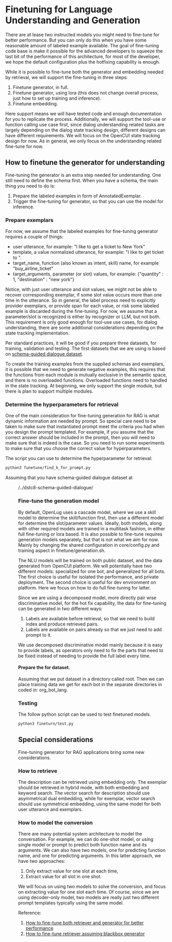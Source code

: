 # Finetuning for Language Understanding and Generation

There are at lease two instructed models you might need to fine-tune for better performance. But you can only
do this when you have some reasonable amount of labeled example available. The goal of fine-tuning code base
is make it possible for the advanced developers to squeeze the last bit of the performance of this architecture, 
for most of the developer, we hope the default configuration plus the hotfixing capability is enough.  

While it is possible to fine-tune both the generator and embedding needed by retrieval, we will support the 
fine-tuning in three steps:
1. Finetune generator, in full.
2. Finetune generator, using lora (this does not change overall process, just how to set up training and inference).
3. Finetune embedding.

Here support means we will have tested code and enough documentation for you to replicate the process. Additionally,
we will support the tool-use or function calling use case first, since dialog understanding related tasks are 
largely depending on the dialog state tracking design, different designs can have different requirements. We will
focus on the OpenCUI state tracking design for now. As in general, we only focus on the understanding related 
fine-tune for now. 

## How to finetune the generator for understanding

Fine-tuning the generator is an extra step needed for understanding. One still need to define the schema first. When
you have a schema, the main thing you need to do is: 
1. Prepare the labeled examples in form of AnnotatedExemplar.
2. Trigger the fine-tuning for generator, so that you can use the model for inference.

### Prepare exemplars
For now, we assume that the labeled examples for fine-tuning generator requires a couple of things:
- user utterance, for example: "I like to get a ticket to New York"
- template, a value normalized utterance, for example: "I like to get <quantity> ticket to <destination>".
- target_name, function (also known as intent, skill) name, for example "buy_airline_ticket"
- target_arguments, parameter (or slot) values, for example: {"quantity" : 1, "destination" : "new york"} 

Notice, with just user utterance and slot values, we might not be able to recover corresponding exemplar, if some
slot value occurs more than one time in the utterance. So in general, the label process need to explicitly provider
exemplars, or provide span for each value, or risk some labeled example is discarded during the fine-tuning. For now,
we assume that a parameter/slot is recognized is either by recognizer or LLM, but not both. This requirement is only 
good enough for tool-use use cases, for dialog understanding, there are some additional considerations depending on the
state tracking implementation.

Per standard practices, it will be good if you prepare three datasets, for training, validation and testing. The first
datasets that we are using is based on [schema-guided dialogue dataset](https://github.com/google-research-datasets/dstc8-schema-guided-dialogue).

To create the training examples from the supplied schemas and exemplars, it is possible that we need to generate
negative examples, this requires that the functions from each module is mutually exclusive in the semantic space,
and there is no overloaded functions. Overloaded functions need to handled in the state tracking. At beginning, we only
support the single module, but there is plan to support multiple modules.


### Determine the hyperparameters for retrieval
One of the main consideration for fine-tuning generation for RAG is what dynamic information are needed by prompt.
So special care need to be taken to make sure that instantiated prompt meet the criteria you had when you design the 
prompt templated. For example, if you assume that the correct answer should be included in the prompt, then you will
need to make sure that is indeed is the case. So you need to run some experiments to make sure that you choose the
correct value for hyperparameters.

The script you can use to determine the hyperparameter for retrieval:
```bash
python3 funetune/find_k_for_prompt.py 
```
Assuming that you have schema-guided dialogue dataset at <dir for lug>/../dstc8-schema-guided-dialogue/

### Fine-tune the generation model
By default, OpenLug uses a cascade model, where we use a skill model to determine the skill/function 
first, then use a different model for determine the slot/parameter values. Ideally, both models, along with other
required models are trained in a multitask fashion, in either full fine-tuning or lora based. It is also possible to
fine-tune requires generation models separately, but that is not what we aim for now. Mainly by changing the shared 
configuration in core/config.py and training aspect in finetune/generation.sh.  

The NLU models will be trained on both public dataset, and the data generated from OpenCUI platform. We will
potentially have two different models: specialized for one bot, and generalized for all bots. The first choice is
useful for isolated the performance, and private deployment. The second choice is useful for dev environment on
platform. Here we focus on how to do full fine-tuning for latter.

Since we are using a decomposed model, more directly pair wise discriminative model, for the hot fix capability,
the data for fine-tuning can be generated in two different ways: 
1. Labels are available before retrieval, so that we need to build index and produce retrieved pairs. 
2. Labels are available on pairs already so that we just need to add prompt to it.

We use decomposed discriminative model mainly because it is easy to provide labels, as operators only need to
fix the parts that need to be fixed instead of needing to provide the full label every time.



#### Prepare the for dataset.
Assuming that we put dataset in a directory called root. Then we can place training data we get for each bot in
the separate directories in coded in: org_bot_lang. 


### Testing
The follow python script can be used to test finetuned models.
```bash
python3 fineturn/test.py 
```


## Special considerations
Fine-tuning generator for RAG applications bring some new considerations. 

### How to retrieve
The description can be retrieved using embedding only. The exemplar should be retrieved in hybrid mode, with both
embedding and  keyword search. The vector search for description should use asymmetrical dual embedding, while for 
exemplar, vector search should use symmetrical embedding, using the same model for both user utterance and exemplars.

### How to model the conversion
There are many potential system architecture to model the conversation. For example, we can do one-shot model, or using
single model or prompt to predict both function name and its arguments. We can also have two models, one for predicting
function name, and one for predicting arguments. In this latter approach, we have two approaches:
1. Only extract value for one slot at each time,
2. Extract value for all slot in one shot. 

We will focus on using two models to solve the conversion, and focus on extracting value for one slot each time. Of
course, since we are using decoder-only model, two models are really just two different prompt templates typically
using the same model.


Reference:
1. [How to fine-tune both retriever and generator for better performance](https://arxiv.org/pdf/2310.01352.pdf)
2. [How to fine-tune retriever assuming blackbox generator](https://arxiv.org/pdf/2301.12652.pdf)

